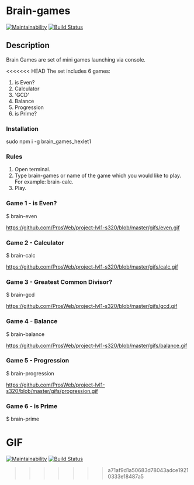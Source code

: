  # Brain-games

[![Maintainability](https://api.codeclimate.com/v1/badges/a99a88d28ad37a79dbf6/maintainability)](https://codeclimate.com/github/ProsWeb/project-lvl1-s320/maintainability)
[![Build Status](https://travis-ci.org/ProsWeb/project-lvl1-s320.svg?branch=master)](https://travis-ci.org/ProsWeb/project-lvl1-s320)

## Description
Brain Games are set of mini games launching via console.

<<<<<<< HEAD
The set includes 6 games:

1. is Even?
2. Calculator
3. 'GCD'
4. Balance
5. Progression
6. is Prime?

### Installation
sudo npm i -g brain_games_hexlet1

### Rules
1. Open terminal.
2. Type brain-games or name of the game which you would like to play. For example: brain-calc.
3. Play.

### Game 1 - is Even?
$ brain-even

https://github.com/ProsWeb/project-lvl1-s320/blob/master/gifs/even.gif

### Game 2 - Calculator
$ brain-calc

https://github.com/ProsWeb/project-lvl1-s320/blob/master/gifs/calc.gif

### Game 3 - Greatest Common Divisor?
$ brain-gcd

https://github.com/ProsWeb/project-lvl1-s320/blob/master/gifs/gcd.gif

### Game 4 - Balance
$ brain-balance

https://github.com/ProsWeb/project-lvl1-s320/blob/master/gifs/balance.gif

### Game 5 - Progression
$ brain-progression

https://github.com/ProsWeb/project-lvl1-s320/blob/master/gifs/progression.gif

### Game 6 - is Prime
$ brain-prime

GIF
=======
[![Maintainability](https://api.codeclimate.com/v1/badges/a99a88d28ad37a79dbf6/maintainability)](https://codeclimate.com/github/ProsWeb/project-lvl1-s320/maintainability)
[![Build Status](https://travis-ci.org/ProsWeb/project-lvl1-s320.svg?branch=master)](https://travis-ci.org/ProsWeb/project-lvl1-s320)
>>>>>>> a71af9d1a50683d78043adce19210333e18487a5
